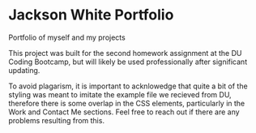 # Jackson White Portfolio
Portfolio of myself and my projects

This project was built for the second homework assignment at the DU Coding Bootcamp, but will likely be used professionally after significant updating.

To avoid plagarism, it is important to acknlowedge that quite a bit of the styling was meant to imitate the example file we recieved from DU, therefore there is some overlap in the CSS elements, particularly in the Work and Contact Me sections. Feel free to reach out if there are any problems resulting from this.